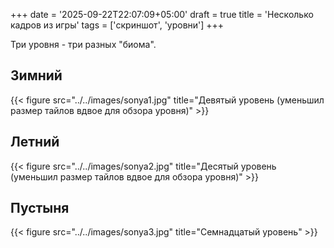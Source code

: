 +++
date = '2025-09-22T22:07:09+05:00'
draft =  true
title = 'Несколько кадров из игры'
tags = ['скриншот', 'уровни']
+++

Три уровня - три разных "биома".

## Зимний

{{< figure src="../../images/sonya1.jpg" title="Девятый уровень (уменьшил размер тайлов вдвое для обзора уровня)" >}}

## Летний

{{< figure src="../../images/sonya2.jpg" title="Деcятый уровень (уменьшил размер тайлов вдвое для обзора уровня)" >}}

## Пустыня

{{< figure src="../../images/sonya3.jpg" title="Семнадцатый уровень" >}}